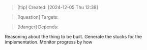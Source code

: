 
>[!tip] Created: [2024-12-05 Thu 12:38]

>[!question] Targets: 

>[!danger] Depends: 

Reasoning about the thing to be built.
Generate the stucks for the implementation.
Monitor progress by how 
